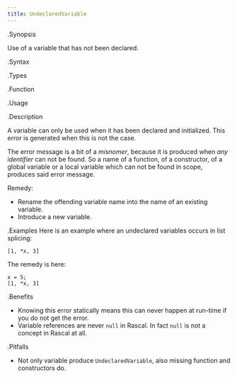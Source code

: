 ```yaml
---
title: UndeclaredVariable
---
```


.Synopsis

Use of a variable that has not been declared.

.Syntax

.Types

.Function
       
.Usage

.Description

A variable can only be used when it has been declared and initialized.
This error is generated when this is not the case. 

The error message is a bit of a *misnomer*, because it is produced when _any identifier_
can not be found. So a name of a function, of a constructor, of a global variable
or a local variable which can not be found in scope, produces said error message.

Remedy:

*  Rename the offending variable name into the name of an existing variable.
*  Introduce a new variable.

.Examples
Here is an example where an undeclared variables occurs in list splicing:
```rascal-shell,error
[1, *x, 3]
```

The remedy is here:
```rascal-shell
x = 5;
[1, *x, 3]
```

.Benefits

* Knowing this error statically means this can never happen at run-time if you do not get the error.
* Variable references are never `null` in Rascal. In fact `null` is not a concept in Rascal at all.

.Pitfalls

* Not only variable produce `UndeclaredVariable`, also missing function and constructors do.
